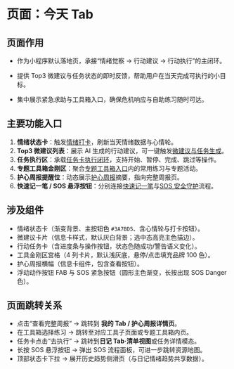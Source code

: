 # 页面：今天 Tab

## 页面作用
- 作为小程序默认落地页，承接“情绪觉察 → 行动建议 → 行动执行”的主闭环。

- 提供 Top3 微建议与任务状态的即时反馈，帮助用户在当天完成可执行的小目标。
- 集中展示紧急求助与工具箱入口，确保危机响应与自助练习随时可达。

## 主要功能入口
1. **情绪状态卡**：触发[情绪打卡](../功能文档/功能-情绪打卡.md)，刷新当天情绪数据与心情轮。
2. **Top3 微建议列表**：展示 AI 生成的行动建议，可一键触发[微建议与任务生成](../功能文档/功能-微建议与任务生成.md)。
3. **任务执行区**：承载[任务卡执行闭环](../功能文档/功能-任务卡执行闭环.md)，支持开始、暂停、完成、跳过等操作。
4. **专题工具箱金刚区**：聚合[专题工具箱入口](../功能文档/功能-专题工具箱入口.md)内的常用练习与专题活动。
5. **护心周报提醒位**：动态展示[护心周报](../功能文档/功能-护心周报.md)摘要，指向完整周报页。
6. **快速记一笔 / SOS 悬浮按钮**：分别连接[快速记一笔](../功能文档/功能-快速记一笔.md)与[SOS 安全守护](../功能文档/功能-SOS安全守护.md)流程。

## 涉及组件
- 情绪状态卡（渐变背景、主按钮色 `#3A7BD5`、含心情轮与打卡按钮）。
- 微建议卡片（信息卡样式，默认灰白背景；选中态高亮主色描边）。
- 行动任务卡（含进度条与操作按钮，状态色随成功/警告语义变化）。
- 工具金刚区宫格（4 列卡片，默认浅灰底，悬停/点击填充品牌 100 色）。
- 护心周报横幅（信息卡组件，包含查看按钮）。
- 浮动动作按钮 FAB 与 SOS 紧急按钮（圆形主色渐变，长按出现 SOS Danger 色）。

## 页面跳转关系
- 点击“查看完整周报” → 跳转到 **我的 Tab / 护心周报详情页**。
- 在工具箱选择练习 → 跳转至对应工具子页面或专题工具箱内页。
- 任务卡点击“去执行” → 跳转到**日记 Tab·清单视图**或任务详情模态。
- 长按 SOS 悬浮按钮 → 弹出 SOS 流程面板，可进一步跳转资源地图。
- 顶部状态卡下拉 → 展开历史趋势侧滑页（与日记情绪趋势共享数据）。
